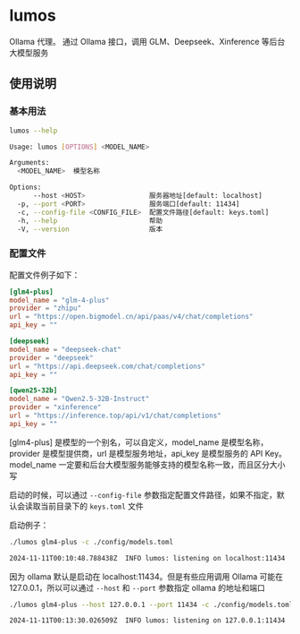 # lumos
Ollama 代理。 通过 Ollama 接口，调用 GLM、Deepseek、Xinference 等后台大模型服务

## 使用说明

### 基本用法

```bash
lumos --help

Usage: lumos [OPTIONS] <MODEL_NAME>

Arguments:
  <MODEL_NAME>  模型名称

Options:
      --host <HOST>                服务器地址[default: localhost]
  -p, --port <PORT>                服务端口[default: 11434]
  -c, --config-file <CONFIG_FILE>  配置文件路径[default: keys.toml]
  -h, --help                       帮助
  -V, --version                    版本
```

### 配置文件
配置文件例子如下：
```toml
[glm4-plus]
model_name = "glm-4-plus"
provider = "zhipu"
url = "https://open.bigmodel.cn/api/paas/v4/chat/completions"
api_key = ""

[deepseek]
model_name = "deepseek-chat"
provider = "deepseek"
url = "https://api.deepseek.com/chat/completions"
api_key = ""

[qwen25-32b]
model_name = "Qwen2.5-32B-Instruct"
provider = "xinference"
url = "https://inference.top/api/v1/chat/completions"
api_key = ""
```
[glm4-plus] 是模型的一个别名，可以自定义，model_name 是模型名称，provider 是模型提供商，url 是模型服务地址，api_key 是模型服务的 API Key。
model_name 一定要和后台大模型服务能够支持的模型名称一致，而且区分大小写

启动的时候，可以通过 `--config-file` 参数指定配置文件路径，如果不指定，默认会读取当前目录下的 `keys.toml` 文件

启动例子：
```bash
./lumos glm4-plus -c ./config/models.toml

2024-11-11T00:10:48.788438Z  INFO lumos: listening on localhost:11434
```

因为 ollama 默认是启动在 localhost:11434。但是有些应用调用 Ollama 可能在 127.0.0.1，所以可以通过 `--host` 和 `--port` 参数指定 ollama 的地址和端口
```bash
./lumos glm4-plus --host 127.0.0.1 --port 11434 -c ./config/models.toml

2024-11-11T00:13:30.026509Z  INFO lumos: listening on 127.0.0.1:11434
```
